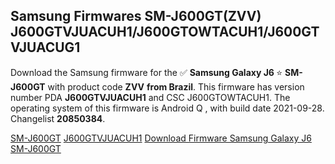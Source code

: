 <h2>Samsung Firmwares SM-J600GT(ZVV) J600GTVJUACUH1/J600GTOWTACUH1/J600GTVJUACUG1</h2>
Download the Samsung firmware for the ✅ <strong>Samsung Galaxy J6 </strong> ⭐ <strong>SM-J600GT</strong> with product code <strong>ZVV</strong> <strong> from Brazil</strong>. This firmware has version number PDA <strong>J600GTVJUACUH1</strong> and CSC J600GTOWTACUH1. The operating system of this firmware is Android Q , with build date 2021-09-28. Changelist <strong>20850384</strong>.


[SM-J600GT](https://samfirm.shop/samsung/model/SM-J600GT)
[J600GTVJUACUH1](https://samfirm.shop/samsung/pda/J600GTVJUACUH1)
[Download Firmware Samsung Galaxy J6 SM-J600GT](https://samfirm.shop/samsung/firmware/461232)
